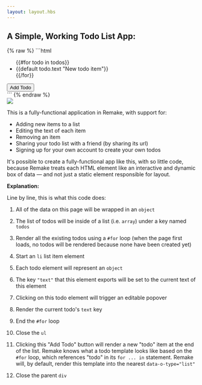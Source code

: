 ```yaml
---
layout: layout.hbs
---
```


## A Simple, Working Todo List App:

<div class="line-numbers">
{% raw %}
```html
<div data-o-type="object">
  <ul data-o-key="todos" data-o-type="list">
    {{#for todo in todos}}
      <li 
        data-o-type="object" 
        data-l-key-text
        data-i-editable
      >{{default todo.text "New todo item"}}</li>
    {{/for}}
  </ul>
  <button data-i-new="todo">Add Todo</button>
</div>
```
{% endraw %}
</div>

<img class="image--small image--border" src="/static/todo-app.gif">

This is a fully-functional application in Remake, with support for:

* Adding new items to a list
* Editing the text of each item
* Removing an item
* Sharing your todo list with a friend (by sharing its url)
* Signing up for your own account to create your own todos

It's possible to create a fully-functional app like this, with so little code, because Remake treats each HTML element like an interactive and dynamic box of data — and not just a static element responsible for layout.

<div class="spacer--16"></div>

**Explanation:**

Line by line, this is what this code does:

1. All of the data on this page will be wrapped in an `object`

2. The list of todos will be inside of a list (i.e. `array`) under a key named `todos`

3. Render all the existing todos using a `#for` loop (when the page first loads, no todos will be rendered because none have been created yet)

4. Start an `li` list item element

5. Each todo element will represent an `object`

6. The key `"text"` that this element exports will be set to the current text of this element

7. Clicking on this todo element will trigger an editable popover

8. Render the current todo's `text` key

9. End the `#for` loop

10. Close the `ul`

11. Clicking this "Add Todo" button will render a new "todo" item at the end of the list. Remake knows what a todo template looks like based on the `#for` loop, which references "todo" in its `for ... in` statement. Remake will, by default, render this template into the nearest `data-o-type="list"`

12. Close the parent `div`




